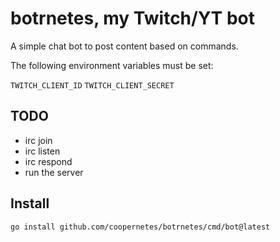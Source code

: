 # botrnetes, my Twitch/YT bot
A simple chat bot to post content based on commands.

The following environment variables must be set:

`TWITCH_CLIENT_ID`
`TWITCH_CLIENT_SECRET`

## TODO
- irc join
- irc listen
- irc respond
- run the server

## Install
```shell
go install github.com/coopernetes/botrnetes/cmd/bot@latest
```
